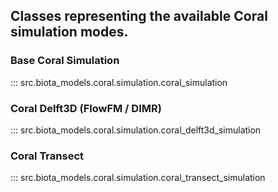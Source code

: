 ## Classes representing the available Coral simulation modes.

### Base Coral Simulation
::: src.biota_models.coral.simulation.coral_simulation

### Coral Delft3D (FlowFM / DIMR)
::: src.biota_models.coral.simulation.coral_delft3d_simulation

### Coral Transect
::: src.biota_models.coral.simulation.coral_transect_simulation
